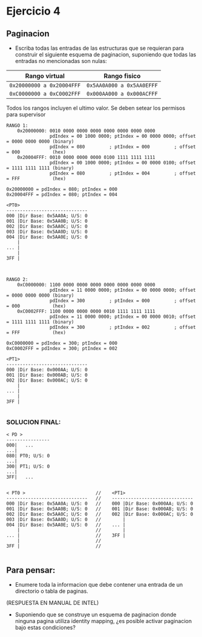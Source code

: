 # Ejercicio 4 
## Paginacion
- Escriba todas las entradas de las estructuras que se requieran para construir el siguiente esquema de paginacion, suponiendo que todas las entradas no mencionadas son nulas:

|Rango virtual               |Rango fisico             |
|----------------------------|-------------------------|
|`0x20000000 a 0x20004FFF`   |`0x5AA0A000 a 0x5AA0EFFF`|
|`0xC0000000 a 0xC0002FFF`   |`0x000AA000 a 0x000ACFFF`|

Todos los rangos incluyen el ultimo valor. Se deben setear los permisos para supervisor

```
RANGO 1:
    0x20000000: 0010 0000 0000 0000 0000 0000 0000 0000
                pdIndex = 00 1000 0000; ptIndex = 00 0000 0000; offset = 0000 0000 0000 (binary)
                pdIndex = 080         ; ptIndex = 000         ; offset = 000            (hex)
    0x20004FFF: 0010 0000 0000 0000 0100 1111 1111 1111
                pdIndex = 00 1000 0000; ptIndex = 00 0000 0100; offset = 1111 1111 1111 (binary)
                pdIndex = 080         ; ptIndex = 004         ; offset = FFF            (hex)

0x20000000 = pdIndex = 080; ptIndex = 000
0x20004FFF = pdIndex = 080; ptIndex = 004

<PT0>
------------------------------
000 |Dir Base: 0x5AA0A; U/S: 0
001 |Dir Base: 0x5AA0B; U/S: 0
002 |Dir Base: 0x5AA0C; U/S: 0
003 |Dir Base: 0x5AA0D; U/S: 0
004 |Dir Base: 0x5AA0E; U/S: 0
    |
... |
    |
3FF |



RANGO 2:
    0xC0000000: 1100 0000 0000 0000 0000 0000 0000 0000
                pdIndex = 11 0000 0000; ptIndex = 00 0000 0000; offset = 0000 0000 0000 (binary)
                pdIndex = 300         ; ptIndex = 000         ; offset = 000            (hex)
    0xC0002FFF: 1100 0000 0000 0000 0010 1111 1111 1111
                pdIndex = 11 0000 0000; ptIndex = 00 0000 0010; offset = 1111 1111 1111 (binary)
                pdIndex = 300         ; ptIndex = 002         ; offset = FFF            (hex)

0xC0000000 = pdIndex = 300; ptIndex = 000
0xC0002FFF = pdIndex = 300; ptIndex = 002

<PT1>
------------------------------
000 |Dir Base: 0x000AA; U/S: 0
001 |Dir Base: 0x000AB; U/S: 0
002 |Dir Base: 0x000AC; U/S: 0
    |
... |
    |
3FF |


```

### SOLUCION FINAL:
```
< PD >
----------------
000|   ...                              
...|                                 
080| PT0; U/S: 0                                 
...|                                   
300| PT1; U/S: 0                                
...|                                 
3FF|   ...        


< PT0 >                          //    <PT1>           
------------------------------   //    ------------------------------   
000 |Dir Base: 0x5AA0A; U/S: 0   //    000 |Dir Base: 0x000AA; U/S: 0                       
001 |Dir Base: 0x5AA0B; U/S: 0   //    001 |Dir Base: 0x000AB; U/S: 0                       
002 |Dir Base: 0x5AA0C; U/S: 0   //    002 |Dir Base: 0x000AC; U/S: 0                       
003 |Dir Base: 0x5AA0D; U/S: 0   //        |                       
004 |Dir Base: 0x5AA0E; U/S: 0   //    ... |                       
    |                            //        |    
... |                            //    3FF |    
    |                            //        
3FF |                            //        
                            

```




## Para pensar:
- Enumere toda la informacion que debe contener una entrada de un directorio o tabla de paginas.

(RESPUESTA EN MANUAL DE INTEL)

- Suponiendo que se construye un esquema de paginacion donde ninguna pagina utiliza identity mapping, ¿es posible activar paginacion bajo estas condiciones?